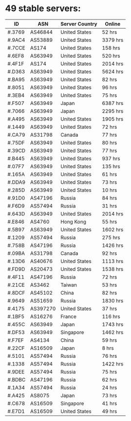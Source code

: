 # 49 stable servers:

| ID | ASN | Server Country | Online |
| ------ | ------ | ------ | ------ |
| #.3769 | AS46844 | United States | 52 hrs |
| #.9AC4 | AS53889 | United States | 3379 hrs |
| #.7CCE | AS174 | United States | 158 hrs |
| #.6EF8 | AS63949 | United States | 520 hrs |
| #.4F1F | AS174 | United States | 2014 hrs |
| #.D363 | AS63949 | United States | 5624 hrs |
| #.BA95 | AS63949 | United States | 82 hrs |
| #.8051 | AS63949 | United States | 96 hrs |
| #.3EB4 | AS63949 | United States | 75 hrs |
| #.F507 | AS63949 | Japan | 6387 hrs |
| #.7066 | AS63949 | Japan | 2295 hrs |
| #.A495 | AS63949 | United States | 1905 hrs |
| #.1449 | AS63949 | United States | 72 hrs |
| #.CA79 | AS31798 | Canada | 77 hrs |
| #.75DF | AS63949 | United States | 80 hrs |
| #.39CD | AS63949 | United States | 77 hrs |
| #.B445 | AS63949 | United States | 937 hrs |
| #.07F7 | AS63949 | United States | 135 hrs |
| #.165A | AS63949 | United States | 61 hrs |
| #.DDA9 | AS63949 | United States | 73 hrs |
| #.285D | AS63949 | United States | 10 hrs |
| #.91D0 | AS47196 | Russia | 84 hrs |
| #.F6D9 | AS57494 | Russia | 31 hrs |
| #.643D | AS63949 | United States | 2014 hrs |
| #.E846 | AS4760 | Hong Kong | 55 hrs |
| #.5B97 | AS63949 | United States | 1602 hrs |
| #.1209 | AS57494 | Russia | 275 hrs |
| #.758B | AS47196 | Russia | 1426 hrs |
| #.09BA | AS31798 | Canada | 92 hrs |
| #.13D6 | AS40676 | United States | 1113 hrs |
| #.FD9D | AS20473 | United States | 1538 hrs |
| #.4F11 | AS47196 | Russia | 72 hrs |
| #.21CE | AS3462 | Taiwan | 53 hrs |
| #.8DCF | AS45102 | China | 82 hrs |
| #.9649 | AS51659 | Russia | 1830 hrs |
| #.4175 | AS397270 | United States | 37 hrs |
| #.1BF5 | AS16276 | France | 116 hrs |
| #.455C | AS63949 | Japan | 1743 hrs |
| #.DF53 | AS63949 | Singapore | 1462 hrs |
| #.F7EF | AS4134 | China | 59 hrs |
| #.22CF | AS16509 | Japan | 8 hrs |
| #.5101 | AS57494 | Russia | 76 hrs |
| #.1338 | AS57494 | Russia | 1422 hrs |
| #.9DEE | AS57494 | Russia | 75 hrs |
| #.BDBC | AS47196 | Russia | 62 hrs |
| #.1A34 | AS57494 | Russia | 24 hrs |
| #.A425 | AS8075 | Japan | 73 hrs |
| #.C678 | AS16509 | Singapore | 41 hrs |
| #.E7D1 | AS16509 | United States | 49 hrs |

